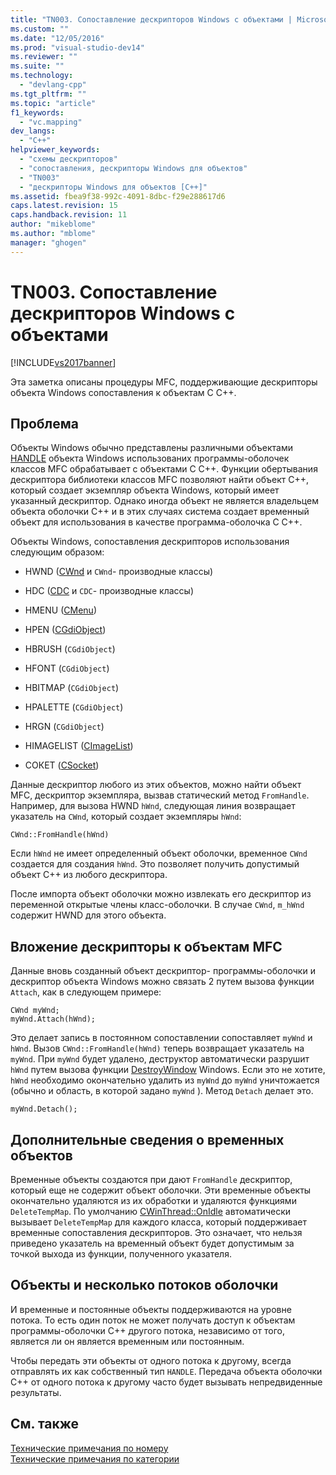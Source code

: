 ```yaml
---
title: "TN003. Сопоставление дескрипторов Windows с объектами | Microsoft Docs"
ms.custom: ""
ms.date: "12/05/2016"
ms.prod: "visual-studio-dev14"
ms.reviewer: ""
ms.suite: ""
ms.technology: 
  - "devlang-cpp"
ms.tgt_pltfrm: ""
ms.topic: "article"
f1_keywords: 
  - "vc.mapping"
dev_langs: 
  - "C++"
helpviewer_keywords: 
  - "схемы дескрипторов"
  - "сопоставления, дескрипторы Windows для объектов"
  - "TN003"
  - "дескрипторы Windows для объектов [C++]"
ms.assetid: fbea9f38-992c-4091-8dbc-f29e288617d6
caps.latest.revision: 15
caps.handback.revision: 11
author: "mikeblome"
ms.author: "mblome"
manager: "ghogen"
---
```

# TN003. Сопоставление дескрипторов Windows с объектами
[!INCLUDE[vs2017banner](../assembler/inline/includes/vs2017banner.md)]

Эта заметка описаны процедуры MFC, поддерживающие дескрипторы объекта Windows сопоставления к объектам C C\+\+.  
  
## Проблема  
 Объекты Windows обычно представлены различными объектами [HANDLE](http://msdn.microsoft.com/library/windows/desktop/aa383751) объекта Windows использованих программы\-оболочек классов MFC обрабатывает с объектами C C\+\+.  Функции обертывания дескриптора библиотеки классов MFC позволяют найти объект C\+\+, который создает экземпляр объекта Windows, который имеет указанный дескриптор.  Однако иногда объект не является владельцем объекта оболочки C\+\+ и в этих случаях система создает временный объект для использования в качестве программа\-оболочка C C\+\+.  
  
 Объекты Windows, сопоставления дескрипторов использования следующим образом:  
  
-   HWND \([CWnd](../Topic/CWnd%20Class.md) и `CWnd`\- производные классы\)  
  
-   HDC \([CDC](../Topic/CDC%20Class.md) и `CDC`\- производные классы\)  
  
-   HMENU \([CMenu](../mfc/reference/cmenu-class.md)\)  
  
-   HPEN \([CGdiObject](../mfc/reference/cgdiobject-class.md)\)  
  
-   HBRUSH \(`CGdiObject`\)  
  
-   HFONT \(`CGdiObject`\)  
  
-   HBITMAP \(`CGdiObject`\)  
  
-   HPALETTE \(`CGdiObject`\)  
  
-   HRGN \(`CGdiObject`\)  
  
-   HIMAGELIST \([CImageList](../Topic/CImageList%20Class.md)\)  
  
-   СОКЕТ \([CSocket](../mfc/reference/csocket-class.md)\)  
  
 Данные дескриптор любого из этих объектов, можно найти объект MFC, дескриптор экземпляра, вызвав статический метод `FromHandle`.  Например, для вызова HWND `hWnd`, следующая линия возвращает указатель на `CWnd`, который создает экземпляры `hWnd`:  
  
```  
CWnd::FromHandle(hWnd)  
```  
  
 Если `hWnd` не имеет определенный объект оболочки, временное `CWnd` создается для создания `hWnd`.  Это позволяет получить допустимый объект C\+\+ из любого дескриптора.  
  
 После импорта объект оболочки можно извлекать его дескриптор из переменной открытые члены класс\-оболочки.  В случае `CWnd`, `m_hWnd` содержит HWND для этого объекта.  
  
## Вложение дескрипторы к объектам MFC  
 Данные вновь созданный объект дескриптор\- программы\-оболочки и дескриптор объекта Windows можно связать 2 путем вызова функции `Attach`, как в следующем примере:  
  
```  
CWnd myWnd;  
myWnd.Attach(hWnd);  
```  
  
 Это делает запись в постоянном сопоставлении сопоставляет `myWnd` и `hWnd`.  Вызов `CWnd::FromHandle(hWnd)` теперь возвращает указатель на `myWnd`.  При `myWnd` будет удалено, деструктор автоматически разрушит `hWnd` путем вызова функции [DestroyWindow](http://msdn.microsoft.com/library/windows/desktop/ms632682) Windows.  Если это не хотите, `hWnd` необходимо окончательно удалить из `myWnd` до `myWnd` уничтожается \(обычно и область, в которой задано `myWnd` \).  Метод `Detach` делает это.  
  
```  
myWnd.Detach();  
```  
  
## Дополнительные сведения о временных объектов  
 Временные объекты создаются при дают `FromHandle` дескриптор, который еще не содержит объект оболочки.  Эти временные объекты окончательно удаляются из их обработки и удаляются функциями `DeleteTempMap`.  По умолчанию [CWinThread::OnIdle](../Topic/CWinThread::OnIdle.md) автоматически вызывает `DeleteTempMap` для каждого класса, который поддерживает временные сопоставления дескрипторов.  Это означает, что нельзя приведено указатель на временный объект будет допустимым за точкой выхода из функции, полученного указателя.  
  
## Объекты и несколько потоков оболочки  
 И временные и постоянные объекты поддерживаются на уровне потока.  То есть один поток не может получать доступ к объектам программы\-оболочки C\+\+ другого потока, независимо от того, является ли он является временным или постоянным.  
  
 Чтобы передать эти объекты от одного потока к другому, всегда отправлять их как собственный тип `HANDLE`.  Передача объекта оболочки C\+\+ от одного потока к другому часто будет вызывать непредвиденные результаты.  
  
## См. также  
 [Технические примечания по номеру](../mfc/technical-notes-by-number.md)   
 [Технические примечания по категории](../mfc/technical-notes-by-category.md)